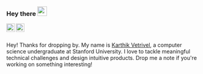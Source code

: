 ### Hey there <img src="https://media.giphy.com/media/hvRJCLFzcasrR4ia7z/giphy.gif" width="25px">
<a href="https://www.linkedin.com/in/karthik-vetrivel-05a696166/">
  <img align="left" alt="Karthik's LinkedIn" width="22px" src="https://raw.githubusercontent.com/peterthehan/peterthehan/master/assets/linkedin.svg" />
</a>
<a href="https://twitter.com/karthikvetrive3">
  <img align="left" alt="Karthik's Twitter" width="22px" src="https://raw.githubusercontent.com/peterthehan/peterthehan/master/assets/twitter.svg" />
</a>

<br />
<br />

Hey! Thanks for dropping by. My name is [Karthik Vetrivel](https://karthikvetrivel.com), a computer science undergraduate at Stanford University. I love to tackle meaningful technical challenges and design intuitive products. Drop me a note if you're working on something interesting! 


<!--
**karthikvetrivel/karthikvetrivel** is a ✨ _special_ ✨ repository because its `README.md` (this file) appears on your GitHub profile.

Here are some ideas to get you started:

- 🔭 I’m currently working on ...
- 🌱 I’m currently learning ...
- 👯 I’m looking to collaborate on ...
- 🤔 I’m looking for help with ...
- 💬 Ask me about ...
- 📫 How to reach me: ...
- 😄 Pronouns: ...
- ⚡ Fun fact: ...
-->
